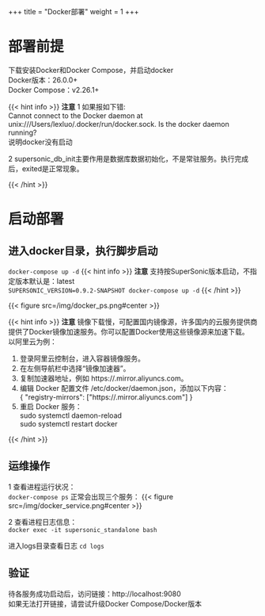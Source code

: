 +++
title = "Docker部署"
weight = 1
+++

# 部署前提
下载安装Docker和Docker Compose，并启动docker  
Docker版本：26.0.0+  
Docker Compose：v2.26.1+

{{< hint info >}}
**注意**
1 如果报如下错:  
Cannot connect to the Docker daemon at unix:///Users/lexluo/.docker/run/docker.sock. Is the docker daemon running?   
说明docker没有启动

2 supersonic_db_init主要作用是数据库数据初始化，不是常驻服务。执行完成后，exited是正常现象。

{{< /hint >}}


# 启动部署
## 进入docker目录，执行脚步启动
`
    docker-compose up -d
`
{{< hint info >}}
**注意**
支持按SuperSonic版本启动，不指定版本默认是：latest  
`
SUPERSONIC_VERSION=0.9.2-SNAPSHOT docker-compose up -d
`
{{< /hint >}}

{{< figure src=/img/docker_ps.png#center >}}


{{< hint info >}}
**注意**
镜像下载慢，可配置国内镜像源，许多国内的云服务提供商提供了Docker镜像加速服务。你可以配置Docker使用这些镜像源来加速下载。
以阿里云为例：
1. 登录阿里云控制台，进入容器镜像服务。
2. 在左侧导航栏中选择“镜像加速器”。
3. 复制加速器地址，例如 https://<your-accelerator-id>.mirror.aliyuncs.com。
4. 编辑 Docker 配置文件 /etc/docker/daemon.json，添加以下内容：  
{
"registry-mirrors": ["https://<your-accelerator-id>.mirror.aliyuncs.com"]
}  
5. 重启 Docker 服务：  
sudo systemctl daemon-reload  
sudo systemctl restart docker

{{< /hint >}}

## 运维操作
1 查看进程运行状况：  
`
docker-compose ps
`
正常会出现三个服务：
{{< figure src=/img/docker_service.png#center >}}

2 查看进程日志信息：  
`
docker exec -it supersonic_standalone bash
`

进入logs目录查看日志
`
cd logs
`


## 验证
待各服务成功启动后，访问链接：http://localhost:9080  
如果无法打开链接，请尝试升级Docker Compose/Docker版本